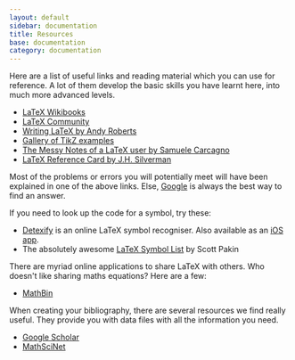 ```yaml
---
layout: default
sidebar: documentation
title: Resources
base: documentation
category: documentation
---
```


Here are a list of useful links and reading material which you can use for reference. A lot of them develop the basic skills you have learnt here, into much more advanced levels. 

- [LaTeX Wikibooks](http://en.wikibooks.org/wiki/LaTeX)
- [LaTeX Community](http://www.latex-community.org/)
- [Writing LaTeX by Andy Roberts](http://andy-roberts.net/writing/latex)
- [Gallery of TikZ examples](http://www.texample.net/)
- [The Messy Notes of a LaTeX user by Samuele Carcagno](http://xoomer.virgilio.it/sam_psy/soft/my_latex_notes.pdf)
- [LaTeX Reference Card by J.H. Silverman](http://www.math.brown.edu/~jhs/ReferenceCards/LaTeXRefCard.v2.0.pdf)

Most of the problems or errors you will potentially meet will have been explained in one of the above links. Else, [Google](http://google.com) is always the best way to find an answer.

If you need to look up the code for a symbol, try these:

- [Detexify](http://detexify.kirelabs.org/) is an online LaTeX symbol recogniser. Also available as an [iOS app](http://itunes.apple.com/us/app/detexify/id328805329?mt=8).
- The absolutely awesome [LaTeX Symbol List](http://mirror.ox.ac.uk/sites/ctan.org/info/symbols/comprehensive/symbols-a4.pdf) by Scott Pakin

There are myriad online applications to share LaTeX with others. Who doesn't like sharing maths equations? Here are a few:

- [MathBin](http://mathbin.heroku.com/)

When creating your bibliography, there are several resources we find really useful. They provide you with data files with all the information you need.

- [Google Scholar](http://scholar.google.co.uk/)
- [MathSciNet](http://www.ams.org/mathscinet/)
